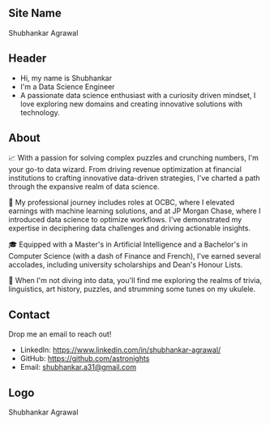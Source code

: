 ## Site Name
Shubhankar Agrawal

## Header
- Hi, my name is Shubhankar
- I'm a Data Science Engineer
- A passionate data science enthusiast with a curiosity driven mindset, I love exploring new domains and creating innovative solutions with technology.

## About

📈 With a passion for solving complex puzzles and crunching numbers, I'm your go-to data wizard. From driving revenue optimization at financial institutions to crafting innovative data-driven strategies, I've charted a path through the expansive realm of data science.

🚀 My professional journey includes roles at OCBC, where I elevated earnings with machine learning solutions, and at JP Morgan Chase, where I introduced data science to optimize workflows. I've demonstrated my expertise in deciphering data challenges and driving actionable insights.

🎓 Equipped with a Master's in Artificial Intelligence and a Bachelor's in Computer Science (with a dash of Finance and French), I've earned several accolades, including university scholarships and Dean's Honour Lists.

🤖 When I'm not diving into data, you'll find me exploring the realms of trivia, linguistics, art history, puzzles, and strumming some tunes on my ukulele.

## Contact
Drop me an email to reach out!
- LinkedIn: https://www.linkedin.com/in/shubhankar-agrawal/
- GitHub: https://github.com/astronights
- Email: shubhankar.a31@gmail.com

## Logo
Shubhankar Agrawal
